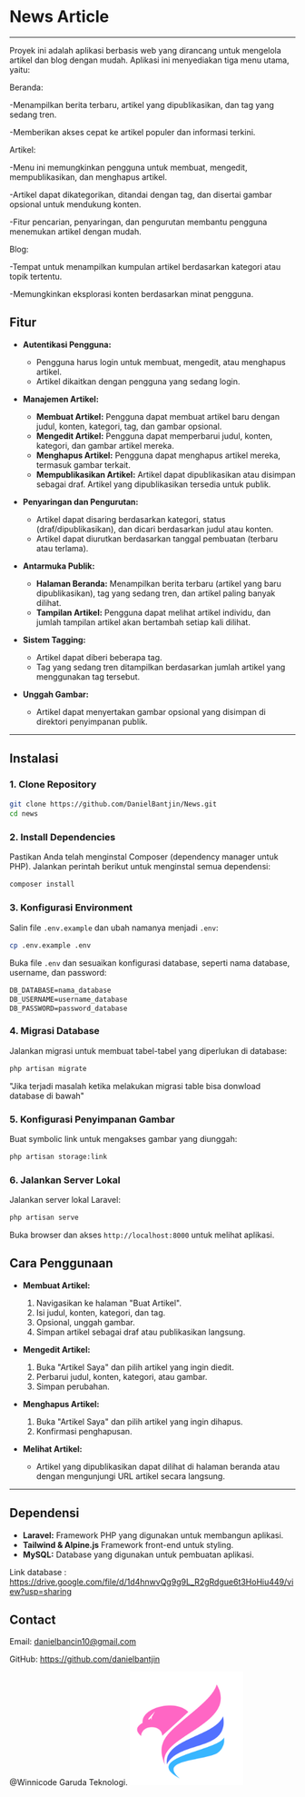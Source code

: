 # News Article

---

Proyek ini adalah aplikasi berbasis web yang dirancang untuk mengelola artikel dan blog dengan mudah. Aplikasi ini menyediakan tiga menu utama, yaitu:

Beranda:

-Menampilkan berita terbaru, artikel yang dipublikasikan, dan tag yang sedang tren.

-Memberikan akses cepat ke artikel populer dan informasi terkini.

Artikel:

-Menu ini memungkinkan pengguna untuk membuat, mengedit, mempublikasikan, dan menghapus artikel.

-Artikel dapat dikategorikan, ditandai dengan tag, dan disertai gambar opsional untuk mendukung konten.

-Fitur pencarian, penyaringan, dan pengurutan membantu pengguna menemukan artikel dengan mudah.

Blog:

-Tempat untuk menampilkan kumpulan artikel berdasarkan kategori atau topik tertentu.

-Memungkinkan eksplorasi konten berdasarkan minat pengguna.

## **Fitur**

- **Autentikasi Pengguna:**
  - Pengguna harus login untuk membuat, mengedit, atau menghapus artikel.
  - Artikel dikaitkan dengan pengguna yang sedang login.

- **Manajemen Artikel:**
  - **Membuat Artikel:** Pengguna dapat membuat artikel baru dengan judul, konten, kategori, tag, dan gambar opsional.
  - **Mengedit Artikel:** Pengguna dapat memperbarui judul, konten, kategori, dan gambar artikel mereka.
  - **Menghapus Artikel:** Pengguna dapat menghapus artikel mereka, termasuk gambar terkait.
  - **Mempublikasikan Artikel:** Artikel dapat dipublikasikan atau disimpan sebagai draf. Artikel yang dipublikasikan tersedia untuk publik.

- **Penyaringan dan Pengurutan:**
  - Artikel dapat disaring berdasarkan kategori, status (draf/dipublikasikan), dan dicari berdasarkan judul atau konten.
  - Artikel dapat diurutkan berdasarkan tanggal pembuatan (terbaru atau terlama).

- **Antarmuka Publik:**
  - **Halaman Beranda:** Menampilkan berita terbaru (artikel yang baru dipublikasikan), tag yang sedang tren, dan artikel paling banyak dilihat.
  - **Tampilan Artikel:** Pengguna dapat melihat artikel individu, dan jumlah tampilan artikel akan bertambah setiap kali dilihat.

- **Sistem Tagging:**
  - Artikel dapat diberi beberapa tag.
  - Tag yang sedang tren ditampilkan berdasarkan jumlah artikel yang menggunakan tag tersebut.

- **Unggah Gambar:**
  - Artikel dapat menyertakan gambar opsional yang disimpan di direktori penyimpanan publik.

---

## **Instalasi**

### 1. **Clone Repository**
```bash
git clone https://github.com/DanielBantjin/News.git
cd news
```

### 2. **Install Dependencies**
Pastikan Anda telah menginstal Composer (dependency manager untuk PHP). Jalankan perintah berikut untuk menginstal semua dependensi:
```bash
composer install
```

### 3. **Konfigurasi Environment**
Salin file `.env.example` dan ubah namanya menjadi `.env`:
```bash
cp .env.example .env
```
Buka file `.env` dan sesuaikan konfigurasi database, seperti nama database, username, dan password:
```
DB_DATABASE=nama_database
DB_USERNAME=username_database
DB_PASSWORD=password_database
```

### 4. **Migrasi Database**
Jalankan migrasi untuk membuat tabel-tabel yang diperlukan di database:
```bash
php artisan migrate
```
"Jika terjadi masalah ketika melakukan migrasi table bisa donwload database di bawah"

### 5. **Konfigurasi Penyimpanan Gambar**
Buat symbolic link untuk mengakses gambar yang diunggah:
```bash
php artisan storage:link
```

### 6. **Jalankan Server Lokal**
Jalankan server lokal Laravel:
```bash
php artisan serve
```
Buka browser dan akses `http://localhost:8000` untuk melihat aplikasi.

## **Cara Penggunaan**

- **Membuat Artikel:**
  1. Navigasikan ke halaman "Buat Artikel".
  2. Isi judul, konten, kategori, dan tag.
  3. Opsional, unggah gambar.
  4. Simpan artikel sebagai draf atau publikasikan langsung.

- **Mengedit Artikel:**
  1. Buka "Artikel Saya" dan pilih artikel yang ingin diedit.
  2. Perbarui judul, konten, kategori, atau gambar.
  3. Simpan perubahan.

- **Menghapus Artikel:**
  1. Buka "Artikel Saya" dan pilih artikel yang ingin dihapus.
  2. Konfirmasi penghapusan.

- **Melihat Artikel:**
  - Artikel yang dipublikasikan dapat dilihat di halaman beranda atau dengan mengunjungi URL artikel secara langsung.

---

## **Dependensi**

- **Laravel:** Framework PHP yang digunakan untuk membangun aplikasi.
- **Tailwind & Alpine.js** Framework front-end untuk styling.
- **MySQL:** Database yang digunakan untuk pembuatan aplikasi.

Link database : https://drive.google.com/file/d/1d4hnwvQg9g9L_R2gRdgue6t3HoHiu449/view?usp=sharing

## **Contact**
      

Email: danielbancin10@gmail.com

GitHub: https://github.com/danielbantjin


@Winnicode Garuda Teknologi.
<img src="public/img/logo.png" alt="Deskripsi Gambar" width="200" />




    
    
      
    
      
    
    
      
    
      
    
    
      
    
      
    
    
      
    
